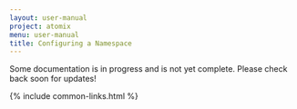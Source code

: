 ```yaml
---
layout: user-manual
project: atomix
menu: user-manual
title: Configuring a Namespace
---
```


Some documentation is in progress and is not yet complete. Please check back soon for updates!

{% include common-links.html %}
